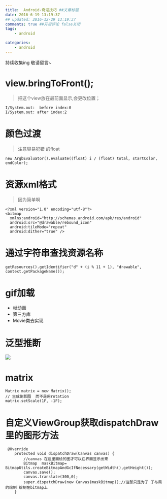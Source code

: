 ```yaml
---
title:  Android-奇淫技巧 ##文章标题
date: 2016-6-19 13:19:37
## updated: 2016-12-29 13:19:37
comments: true ##开启评论 false关闭
tags:
    - android

categories:
    - android
---
```


持续收集ing 敬请留言~

<!-- more -->

# view.bringToFront();
>把这个view放在最前面显示,会更改位置；

```
I/System.out:  before index:0
I/System.out: after index:2
```

# 颜色过渡
>注意容易犯错 的float 

```
new ArgbEvaluator().evaluate((float) i / (float) total, startColor, endColor);
```

# 资源xml格式
>因为简单啊

```
<?xml version="1.0" encoding="utf-8"?>
<bitmap
  xmlns:android="http://schemas.android.com/apk/res/android"
  android:src="@drawable/rebound_icon"
  android:tileMode="repeat"
  android:dither="true" />
```

# 通过字符串查找资源名称
```
getResources().getIdentifier("d" + (i % 11 + 1), "drawable", context.getPackageName());
```

# gif加载
* 帧动画
* 第三方库
* Movie类去实现

# 泛型推断
![](https://ww4.sinaimg.cn/large/006tKfTcgw1fb95xxkb3ej312e0dit9w.jpg)

# matrix
```
Matrix matrix = new Matrix();  
// 生成倒影图  而不是用rotation
matrix.setScale(1F, -1F);  
```

# 自定义ViewGroup获取dispatchDraw里的图形方法
```
 @Override
    protected void dispatchDraw(Canvas canvas) {
        //canvas 在这里面绘的图才可以在界面显示出来
        Bitmap  maskBitmap= BitmapUtils.createBitmapAndGcIfNecessary(getWidth(),getHeight());
        canvas.save();
        canvas.translate(300,0);
        super.dispatchDraw(new Canvas(maskBitmap));//这部只是为了 子布局的绘制 绘制在bitmap上
    }
```